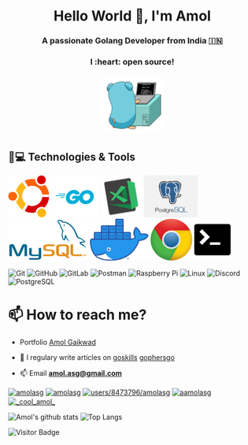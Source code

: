 <h1 align="center">Hello World 👋, I'm Amol</h1>
<h3 align="center">A passionate Golang Developer from India 🇮🇳 </h3>
<h3 align="center">I :heart: open source!</h3>


  

<p align="center">
  <img src="https://github.com/gopheramol/gopheramol/blob/main/assets/go.gif"  height="120" />
</p>

## 🚀💻 Technologies & Tools

<p float="left">
  <img src="https://github.com/gopheramol/gopheramol/blob/main/assets/ubu.png"  height="85" />
  <img src="https://github.com/gopheramol/gopheramol/blob/main/assets/go.png"  height="85" />
  <img src="https://github.com/gopheramol/gopheramol/blob/main/assets/vscode.png"  height="85" />
  <img src="https://github.com/gopheramol/gopheramol/blob/main/assets/postgres.png"  height="85" />
  <img src="https://github.com/gopheramol/gopheramol/blob/main/assets/mysql.png"  height="85" />
  <img src="https://github.com/gopheramol/gopheramol/blob/main/assets/docker.png"  height="85" />
  <img src="https://github.com/gopheramol/gopheramol/blob/main/assets/chrome.png"  height="85" />
  <img src="https://github.com/gopheramol/gopheramol/blob/main/assets/terminal-512.png"  height="85" />
 
</p>

![Git](https://img.shields.io/badge/-Git-black?style=flat-square&logo=git)
![GitHub](https://img.shields.io/badge/-GitHub-181717?style=flat-square&logo=github)
![GitLab](https://img.shields.io/badge/-GitLab-FCA121?style=flat-square&logo=gitlab)
![Postman](https://img.shields.io/badge/Postman-black?style=flat-square&logo=postman)
![Raspberry Pi](https://img.shields.io/badge/-Raspberry%20Pi-C51A4A?style=flat-square&logo=Raspberry-Pi)
![Linux](https://img.shields.io/badge/Linux-black?style=flat-square&logo=linux) 
![Discord](https://img.shields.io/badge/Discord-black?style=flat-square&logo=discord)
![PostgreSQL](https://img.shields.io/badge/PostgreSQL-black?style=flat-square&logo=PostgreSQL)


# 📫 How to reach me?

- Portfolio [Amol Gaikwad](https://gopheramol.github.io/)

- 📝 I regulary write articles on [goskills](https://goskills.netlify.app/) [gophersgo](gophersgo.blogspot.com)

- 📫 Email **amol.asg@gmail.com**

 <p float="centre">
<a href="https://twitter.com/amolasg" target="blank"><img align="center" src="https://cdn.jsdelivr.net/npm/simple-icons@3.0.1/icons/twitter.svg" alt="amolasg" height="30" width="30" /></a>
<a href="https://linkedin.com/in/amolasg" target="blank"><img align="center" src="https://cdn.jsdelivr.net/npm/simple-icons@3.0.1/icons/linkedin.svg" alt="amolasg" height="30" width="30" /></a>
<a href="https://stackoverflow.com/users/8473796/amolasg" target="blank"><img align="center" src="https://cdn.jsdelivr.net/npm/simple-icons@3.0.1/icons/stackoverflow.svg" alt="users/8473796/amolasg" height="30" width="30" /></a>
<a href="https://fb.com/aamolasg" target="blank"><img align="center" src="https://cdn.jsdelivr.net/npm/simple-icons@3.0.1/icons/facebook.svg" alt="aamolasg" height="30" width="30" /></a>
<a href="https://instagram.com/amol_7393" target="blank"><img align="center" src="https://cdn.jsdelivr.net/npm/simple-icons@3.0.1/icons/instagram.svg" alt="_cool_amol_" height="30" width="30" /></a>
</p>

![Amol's github stats](https://github-readme-stats.vercel.app/api?username=gopheramol&show_icons=true)
![Top Langs](https://github-readme-stats.vercel.app/api/top-langs/?username=gopheramol)

![Visitor Badge](https://visitor-badge.laobi.icu/badge?page_id=gopheramol.gopheramol)



<!--
**gopheramol/gopheramol** is a ✨ _special_ ✨ repository because its `README.md` (this file) appears on your GitHub profile.

Here are some ideas to get you started:

- 🔭 I’m currently working on ...
- 🌱 I’m currently learning ...
- 👯 I’m looking to collaborate on ...
- 🤔 I’m looking for help with ...
- 💬 Ask me about ...
- 📫 How to reach me: ...
- 😄 Pronouns: ...
- ⚡ Fun fact: ...
-->
